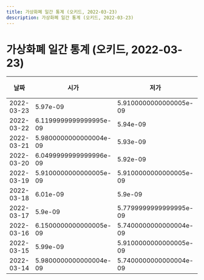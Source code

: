 ```yaml
---
title: 가상화폐 일간 통계 (오키드, 2022-03-23)
description: 가상화폐 일간 통계 (오키드, 2022-03-23)
---
```


가상화폐 일간 통계 (오키드, 2022-03-23)
===

|날짜|시가|저가|고가|종가|비고|
|--|--|--|--|--|--|
|2022-03-23|5.97e-09|5.9100000000000005e-09|7.59e-09|6.2899999999999996e-09|    |
|2022-03-22|6.1199999999999995e-09|5.94e-09|6.26e-09|5.96e-09|    |
|2022-03-21|5.9800000000000004e-09|5.93e-09|6.229999999999999e-09|6.16e-09|    |
|2022-03-20|6.0499999999999996e-09|5.92e-09|6.229999999999999e-09|5.97e-09|    |
|2022-03-19|5.9100000000000005e-09|5.9100000000000005e-09|6.28e-09|6.2e-09|    |
|2022-03-18|6.01e-09|5.9e-09|6.46e-09|5.96e-09|    |
|2022-03-17|5.9e-09|5.7799999999999995e-09|6.44e-09|6.07e-09|    |
|2022-03-16|6.1500000000000005e-09|5.7400000000000004e-09|6.46e-09|5.92e-09|    |
|2022-03-15|5.99e-09|5.9100000000000005e-09|7.05e-09|5.9800000000000004e-09|    |
|2022-03-14|5.9800000000000004e-09|5.7400000000000004e-09|6.51e-09|6.18e-09|    |
